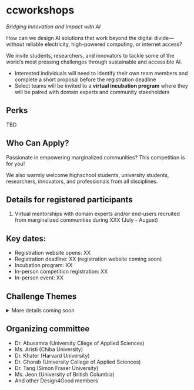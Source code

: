 # ccworkshops 

*Bridging Innovation and Impact with AI*

How can we design AI solutions that work beyond the digital divide—without reliable electricity, high-powered computing, or internet access? 

We invite students, researchers, and innovators to tackle some of the world’s most pressing challenges through sustainable and accessible AI.

- Interested individuals will need to identify their own team members and complete a short proposal before the registration deadline
- Select teams will be invited to a **virtual incubation program** where they will be paired with domain experts and community stakeholders

## Perks

TBD

## Who Can Apply?

Passionate in empowering marginalized communities? This competition is for you!

We also warmly welcome highschool students, university students, researchers, innovators, and professionals from all disciplines. 

## Details for registered participants 

1. Virtual mentorships with domain experts and/or end-users recruited from marginalized communities during XXX (July - August)

## Key dates:

- Registration website opens: XX
- Registration deadline: XX (registration website coming soon)
- Incubation program: XX
- In-person competition registration: XX
- In-person event: XX

## Challenge Themes

<details>
  <summary>More details coming soon </summary>

  ### Track 1 - Higher education
  ### Track 2 - Grades 1-12
   ### Track 2 - Elementary
</details>

## Organizing committee

- Dr. Abusamra (University Cllege of Applied Sciences)
- Ms. Aristi (Chiba University)
- Dr. Khater (Harvard University)
- Dr. Ghorab (University College of Applied Sciences)
- Dr. Tang (Simon Fraser University)
- Ms. Jeon (University of British Columbia)
- And other Design4Good members 
